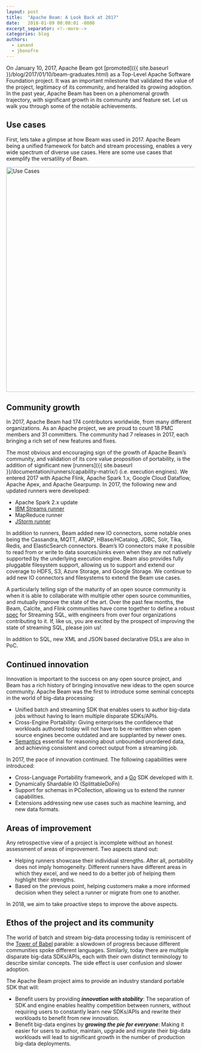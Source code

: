 ```yaml
---
layout: post
title:  "Apache Beam: A Look Back at 2017"
date:   2018-01-09 00:00:01 -0800
excerpt_separator: <!--more-->
categories: blog
authors:
  - ianand
  - jbonofre
---
```


On January 10, 2017, Apache Beam got [promoted]({{ site.baseurl }}/blog/2017/01/10/beam-graduates.html)
as a Top-Level Apache Software Foundation project. It was an important milestone
that validated the value of the project, legitimacy of its community, and
heralded its growing adoption. In the past year, Apache Beam has been on a
phenomenal growth trajectory, with significant growth in its community and
feature set. Let us walk you through some of the notable achievements.

<!--more-->

## Use cases

First, lets take a glimpse at how Beam was used in 2017. Apache Beam being a
unified framework for batch and stream processing, enables a very wide spectrum
of diverse use cases. Here are some use cases that exemplify the versatility of
Beam.

<img class="center-block"
     src="{{ site.baseurl }}/images/blog/2017-look-back/timeline.png"
     alt="Use Cases"
     width="600">

## Community growth

In 2017, Apache Beam had 174 contributors worldwide, from many different
organizations. As an Apache project, we are proud to count 18 PMC members and
31 committers. The community had 7 releases in 2017, each bringing a rich set of
new features and fixes.

The most obvious and encouraging sign of the growth of Apache Beam’s community,
and validation of its core value proposition of portability, is the addition of
significant new [runners]({{ site.baseurl }}/documentation/runners/capability-matrix/)
(i.e. execution engines). We entered 2017 with Apache Flink, Apache Spark 1.x,
Google Cloud Dataflow, Apache Apex, and Apache Gearpump. In 2017, the following
new and updated runners were developed:

 - Apache Spark 2.x update
 - [IBM Streams runner](https://www.ibm.com/blogs/bluemix/2017/10/streaming-analytics-updates-ibm-streams-runner-apache-beam-2-0/)
 - MapReduce runner
 - [JStorm runner](http://jstorm.io/)

In addition to runners, Beam added new IO connectors, some notable ones being
the Cassandra, MQTT, AMQP, HBase/HCatalog, JDBC, Solr, Tika, Redis, and
ElasticSearch connectors. Beam’s IO connectors make it possible to read from or
write to data sources/sinks even when they are not natively supported by the
underlying execution engine. Beam also provides fully pluggable filesystem
support, allowing us to support and extend our coverage to HDFS, S3, Azure
Storage, and Google Storage. We continue to add new IO connectors and
filesystems to extend the Beam use cases.

A particularly telling sign of the maturity of an open source community is when
it is able to collaborate with multiple other open source communities, and
mutually improve the state of the art. Over the past few months, the Beam,
Calcite, and Flink communities have come together to define a robust [spec](https://docs.google.com/document/d/1wrla8mF_mmq-NW9sdJHYVgMyZsgCmHumJJ5f5WUzTiM/edit)
for Streaming SQL, with engineers from over four organizations contributing to
it. If, like us, you are excited by the prospect of improving the state of
streaming SQL, please join us!

In addition to SQL, new XML and JSON based declarative DSLs are also in PoC.

## Continued innovation

Innovation is important to the success on any open source project, and Beam has
a rich history of bringing innovative new ideas to the open source community.
Apache Beam was the first to introduce some seminal concepts in the world of
big-data processing:

 - Unified batch and streaming SDK that enables users to author big-data jobs
   without having to learn multiple disparate SDKs/APIs.
 - Cross-Engine Portability: Giving enterprises the confidence that workloads
   authored today will not have to be re-written when open source engines become
   outdated and are supplanted by newer ones.
 - [Semantics](https://www.oreilly.com/ideas/the-world-beyond-batch-streaming-101)
   essential for reasoning about unbounded unordered data, and achieving
   consistent and correct output from a streaming job.

In 2017, the pace of innovation continued. The following capabilities were
introduced:

 - Cross-Language Portability framework, and a [Go](https://golang.org/) SDK
   developed with it.
 - Dynamically Shardable IO (SplittableDoFn)
 - Support for schemas in PCollection, allowing us to extend the runner
   capabilities.
 - Extensions addressing new use cases such as machine learning, and new data
   formats.

## Areas of improvement

Any retrospective view of a project is incomplete without an honest assessment
of areas of improvement. Two aspects stand out:

 - Helping runners showcase their individual strengths. After all, portability
   does not imply homogeneity. Different runners have different areas in which
   they excel, and we need to do a better job of helping them highlight their
   strengths.
 - Based on the previous point, helping customers make a more informed decision
   when they select a runner or migrate from one to another.

In 2018, we aim to take proactive steps to improve the above aspects.

## Ethos of the project and its community

The world of batch and stream big-data processing today is reminiscent of the
[Tower of Babel](https://en.wikipedia.org/wiki/Tower_of_Babel) parable: a
slowdown of progress because different communities spoke different languages.
Similarly, today there are multiple disparate big-data SDKs/APIs, each with
their own distinct terminology to describe similar concepts. The side effect is
user confusion and slower adoption.

The Apache Beam project aims to provide an industry standard portable SDK that
will:

 - Benefit users by providing ***innovation with stability***: The separation of
   SDK and engine enables healthy competition between runners, without requiring
   users to constantly learn new SDKs/APIs and rewrite their workloads to
   benefit from new innovation.
 - Benefit big-data engines by ***growing the pie for everyone***: Making it
   easier for users to author, maintain, upgrade and migrate their big-data
   workloads will lead to significant growth in the number of production
   big-data deployments.

